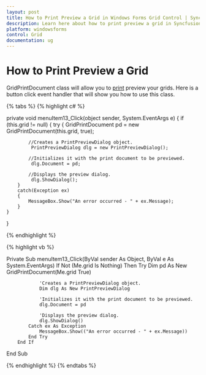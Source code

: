 ```yaml
---
layout: post
title: How to Print Preview a Grid in Windows Forms Grid Control | Syncfusion
description: Learn here about how to print preview a grid in Syncfusion Essential Studio Windows Forms Grid Control, and more.
platform: windowsforms
control: Grid
documentation: ug
---
```


# How to Print Preview a Grid

GridPrintDocument class will allow you to [print](/windowsforms/gridgrouping/printing) preview your grids. Here is a button click event handler that will show you how to use this class.

{% tabs %}
{% highlight c# %}

private void menuItem13_Click(object sender, System.EventArgs e)
{
    if (this.grid != null)
    {
        try
        {
            GridPrintDocument pd = new GridPrintDocument(this.grid, true);
	
			//Creates a PrintPreviewDialog object.
             PrintPreviewDialog dlg = new PrintPreviewDialog();

			//Initializes it with the print document to be previewed.
             dlg.Document = pd;

			//Displays the preview dialog.
             dlg.ShowDialog();
        }
        catch(Exception ex)
        {
            MessageBox.Show("An error occurred - " + ex.Message);
        }
    }	
}
		
{% endhighlight %}

{% highlight vb %}

Private Sub menuItem13_Click(ByVal sender As Object, ByVal e As System.EventArgs)
        If Not (Me.grid Is Nothing) Then
            Try
                Dim pd As New GridPrintDocument(Me.grid  True)
				
				'Creates a PrintPreviewDialog object.
                Dim dlg As New PrintPreviewDialog

				'Initializes it with the print document to be previewed.
                dlg.Document = pd

				'Displays the preview dialog.
                dlg.ShowDialog()
            Catch ex As Exception
                MessageBox.Show(("An error occurred - " + ex.Message))
            End Try
        End If
End Sub 

{% endhighlight %}
{% endtabs %}

